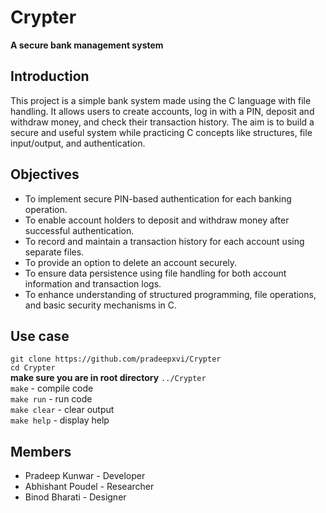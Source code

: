 # **Crypter**

**A secure bank management system**

## Introduction

This project is a simple bank system made using the C language with file handling. It allows
users to create accounts, log in with a PIN, deposit and withdraw money, and check their
transaction history. The aim is to build a secure and useful system while practicing C
concepts like structures, file input/output, and authentication.

## Objectives

- To implement secure PIN-based authentication for each banking operation.
- To enable account holders to deposit and withdraw money after successful authentication.
- To record and maintain a transaction history for each account using separate files.
- To provide an option to delete an account securely.
- To ensure data persistence using file handling for both account information and transaction logs.
- To enhance understanding of structured programming, file operations, and basic security mechanisms in C.

## Use case

`git clone https://github.com/pradeepxvi/Crypter`  
`cd Crypter`  
**make sure you are in root directory** `../Crypter`  
`make` - compile code  
`make run` - run code  
`make clear` - clear output  
`make help` - display help

## Members

- Pradeep Kunwar - Developer
- Abhishant Poudel - Researcher
- Binod Bharati - Designer
